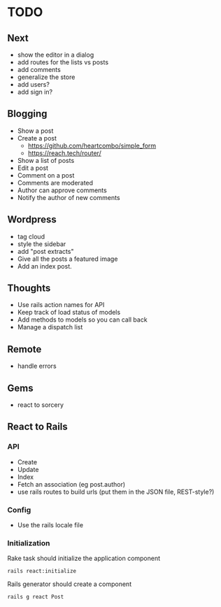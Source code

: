 # TODO

## Next
- show the editor in a dialog
- add routes for the lists vs posts
- add comments
- generalize the store  
- add users?
- add sign in? 

## Blogging
- Show a post
- Create a post
  - https://github.com/heartcombo/simple_form
  - https://reach.tech/router/
- Show a list of posts
- Edit a post
- Comment on a post
- Comments are moderated
- Author can approve comments
- Notify the author of new comments

## Wordpress
- tag cloud
- style the sidebar
- add "post extracts"
- Give all the posts a featured image
- Add an index post.

## Thoughts
- Use rails action names for API
- Keep track of load status of models
- Add methods to models so you can call back
- Manage a dispatch list

## Remote
- handle errors

## Gems
- react to sorcery

## React to Rails
### API
- Create 
- Update
- Index
- Fetch an association (eg post.author)
- use rails routes to build urls (put them in the JSON file, REST-style?)

### Config
- Use the rails locale file

### Initialization
Rake task should initialize the application component
```
rails react:initialize
```
Rails generator should create a component
```
rails g react Post 
```
